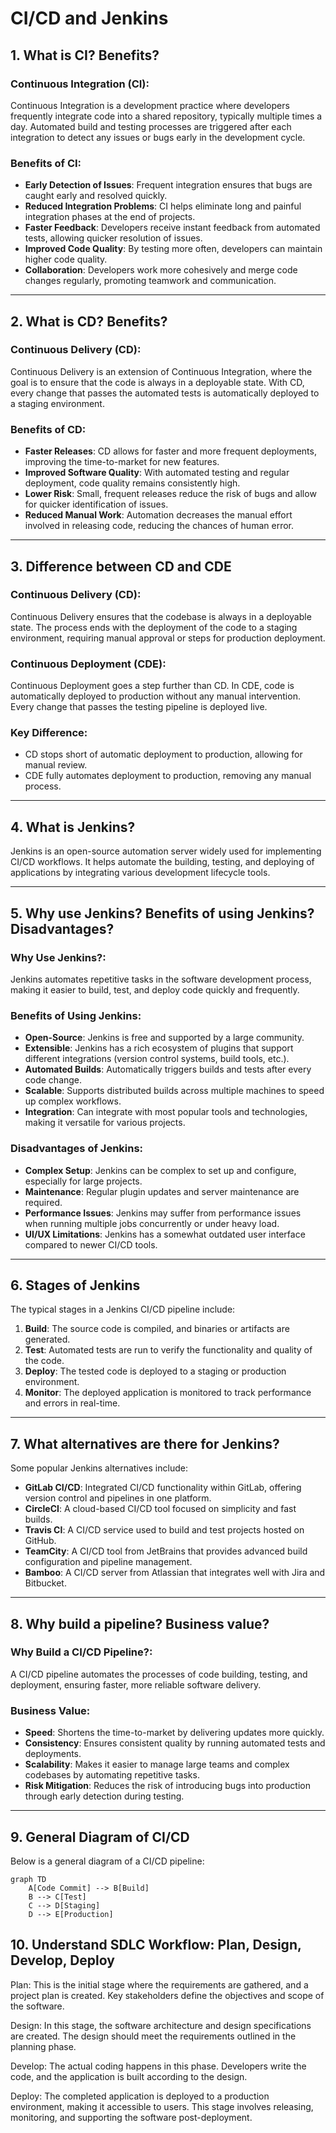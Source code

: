 # CI/CD and Jenkins 

## 1. What is CI? Benefits?

### **Continuous Integration (CI)**:
Continuous Integration is a development practice where developers frequently integrate code into a shared repository, typically multiple times a day. Automated build and testing processes are triggered after each integration to detect any issues or bugs early in the development cycle.

### **Benefits of CI**:
- **Early Detection of Issues**: Frequent integration ensures that bugs are caught early and resolved quickly.
- **Reduced Integration Problems**: CI helps eliminate long and painful integration phases at the end of projects.
- **Faster Feedback**: Developers receive instant feedback from automated tests, allowing quicker resolution of issues.
- **Improved Code Quality**: By testing more often, developers can maintain higher code quality.
- **Collaboration**: Developers work more cohesively and merge code changes regularly, promoting teamwork and communication.

---

## 2. What is CD? Benefits?

### **Continuous Delivery (CD)**:
Continuous Delivery is an extension of Continuous Integration, where the goal is to ensure that the code is always in a deployable state. With CD, every change that passes the automated tests is automatically deployed to a staging environment.

### **Benefits of CD**:
- **Faster Releases**: CD allows for faster and more frequent deployments, improving the time-to-market for new features.
- **Improved Software Quality**: With automated testing and regular deployment, code quality remains consistently high.
- **Lower Risk**: Small, frequent releases reduce the risk of bugs and allow for quicker identification of issues.
- **Reduced Manual Work**: Automation decreases the manual effort involved in releasing code, reducing the chances of human error.

---

## 3. Difference between CD and CDE

### **Continuous Delivery (CD)**:
Continuous Delivery ensures that the codebase is always in a deployable state. The process ends with the deployment of the code to a staging environment, requiring manual approval or steps for production deployment.

### **Continuous Deployment (CDE)**:
Continuous Deployment goes a step further than CD. In CDE, code is automatically deployed to production without any manual intervention. Every change that passes the testing pipeline is deployed live.

### **Key Difference**:
- CD stops short of automatic deployment to production, allowing for manual review.
- CDE fully automates deployment to production, removing any manual process.

---

## 4. What is Jenkins?

Jenkins is an open-source automation server widely used for implementing CI/CD workflows. It helps automate the building, testing, and deploying of applications by integrating various development lifecycle tools.

---

## 5. Why use Jenkins? Benefits of using Jenkins? Disadvantages?

### **Why Use Jenkins?**:
Jenkins automates repetitive tasks in the software development process, making it easier to build, test, and deploy code quickly and frequently.

### **Benefits of Using Jenkins**:
- **Open-Source**: Jenkins is free and supported by a large community.
- **Extensible**: Jenkins has a rich ecosystem of plugins that support different integrations (version control systems, build tools, etc.).
- **Automated Builds**: Automatically triggers builds and tests after every code change.
- **Scalable**: Supports distributed builds across multiple machines to speed up complex workflows.
- **Integration**: Can integrate with most popular tools and technologies, making it versatile for various projects.

### **Disadvantages of Jenkins**:
- **Complex Setup**: Jenkins can be complex to set up and configure, especially for large projects.
- **Maintenance**: Regular plugin updates and server maintenance are required.
- **Performance Issues**: Jenkins may suffer from performance issues when running multiple jobs concurrently or under heavy load.
- **UI/UX Limitations**: Jenkins has a somewhat outdated user interface compared to newer CI/CD tools.

---

## 6. Stages of Jenkins

The typical stages in a Jenkins CI/CD pipeline include:
1. **Build**: The source code is compiled, and binaries or artifacts are generated.
2. **Test**: Automated tests are run to verify the functionality and quality of the code.
3. **Deploy**: The tested code is deployed to a staging or production environment.
4. **Monitor**: The deployed application is monitored to track performance and errors in real-time.

---

## 7. What alternatives are there for Jenkins?

Some popular Jenkins alternatives include:
- **GitLab CI/CD**: Integrated CI/CD functionality within GitLab, offering version control and pipelines in one platform.
- **CircleCI**: A cloud-based CI/CD tool focused on simplicity and fast builds.
- **Travis CI**: A CI/CD service used to build and test projects hosted on GitHub.
- **TeamCity**: A CI/CD tool from JetBrains that provides advanced build configuration and pipeline management.
- **Bamboo**: A CI/CD server from Atlassian that integrates well with Jira and Bitbucket.

---

## 8. Why build a pipeline? Business value?

### **Why Build a CI/CD Pipeline?**:
A CI/CD pipeline automates the processes of code building, testing, and deployment, ensuring faster, more reliable software delivery.

### **Business Value**:
- **Speed**: Shortens the time-to-market by delivering updates more quickly.
- **Consistency**: Ensures consistent quality by running automated tests and deployments.
- **Scalability**: Makes it easier to manage large teams and complex codebases by automating repetitive tasks.
- **Risk Mitigation**: Reduces the risk of introducing bugs into production through early detection during testing.

---

## 9. General Diagram of CI/CD

Below is a general diagram of a CI/CD pipeline:

```mermaid
graph TD
    A[Code Commit] --> B[Build]
    B --> C[Test]
    C --> D[Staging]
    D --> E[Production]
```

## 10. Understand SDLC Workflow: Plan, Design, Develop, Deploy
Plan:
This is the initial stage where the requirements are gathered, and a project plan is created. Key stakeholders define the objectives and scope of the software.

Design:
In this stage, the software architecture and design specifications are created. The design should meet the requirements outlined in the planning phase.

Develop:
The actual coding happens in this phase. Developers write the code, and the application is built according to the design.

Deploy:
The completed application is deployed to a production environment, making it accessible to users. This stage involves releasing, monitoring, and supporting the software post-deployment.